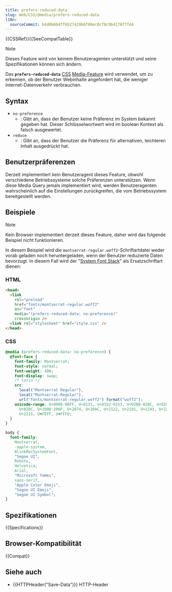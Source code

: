 ```yaml
---
title: prefers-reduced-data
slug: Web/CSS/@media/prefers-reduced-data
l10n:
  sourceCommit: b4d0b6b4ff6527429b6f80ec0cf8c9b4176f7fd4
---
```


{{CSSRef}}{{SeeCompatTable}}

> [!NOTE]
> Dieses Feature wird von keinem Benutzeragenten unterstützt und seine Spezifikationen können sich ändern.

Das **`prefers-reduced-data`** [CSS](/de/docs/Web/CSS) [Media-Feature](/de/docs/Web/CSS/@media#media_features) wird verwendet, um zu erkennen, ob der Benutzer Webinhalte angefordert hat, die weniger Internet-Datenverkehr verbrauchen.

## Syntax

- `no-preference`
  - : Gibt an, dass der Benutzer keine Präferenz im System bekannt gegeben hat. Dieser Schlüsselwortwert wird im boolean Kontext als falsch ausgewertet.
- `reduce`
  - : Gibt an, dass der Benutzer die Präferenz für alternativen, leichteren Inhalt ausgedrückt hat.

## Benutzerpräferenzen

Derzeit implementiert kein Benutzeragent dieses Feature, obwohl verschiedene Betriebssysteme solche Präferenzen unterstützen. Wenn diese Media Query jemals implementiert wird, werden Benutzeragenten wahrscheinlich auf die Einstellungen zurückgreifen, die vom Betriebssystem bereitgestellt werden.

## Beispiele

> [!NOTE]
> Kein Browser implementiert derzeit dieses Feature, daher wird das folgende Beispiel nicht funktionieren.

In diesem Beispiel wird die `montserrat-regular.woff2`-Schriftartdatei weder vorab geladen noch heruntergeladen, wenn der Benutzer reduzierte Daten bevorzugt. In diesem Fall wird der "[System Font Stack](https://css-tricks.com/snippets/css/system-font-stack/)" als Ersatzschriftart dienen:

### HTML

```html
<head>
  <link
    rel="preload"
    href="fonts/montserrat-regular.woff2"
    as="font"
    media="(prefers-reduced-data: no-preference)"
    crossorigin />
  <link rel="stylesheet" href="style.css" />
</head>
```

### CSS

```css
@media (prefers-reduced-data: no-preference) {
  @font-face {
    font-family: Montserrat;
    font-style: normal;
    font-weight: 400;
    font-display: swap;
    /* latin */
    src:
      local("Montserrat Regular"),
      local("Montserrat-Regular"),
      url("fonts/montserrat-regular.woff2") format("woff2");
    unicode-range: U+0000-00FF, U+0131, U+0152-0153, U+02BB-02BC, U+02C6, U+02DA,
      U+02DC, U+2000-206F, U+2074, U+20AC, U+2122, U+2191, U+2193, U+2212,
      U+2215, U+FEFF, U+FFFD;
  }
}

body {
  font-family:
    Montserrat,
    -apple-system,
    BlinkMacSystemFont,
    "Segoe UI",
    Roboto,
    Helvetica,
    Arial,
    "Microsoft YaHei",
    sans-serif,
    "Apple Color Emoji",
    "Segoe UI Emoji",
    "Segoe UI Symbol";
}
```

## Spezifikationen

{{Specifications}}

## Browser-Kompatibilität

{{Compat}}

## Siehe auch

- {{HTTPHeader("Save-Data")}} HTTP-Header

